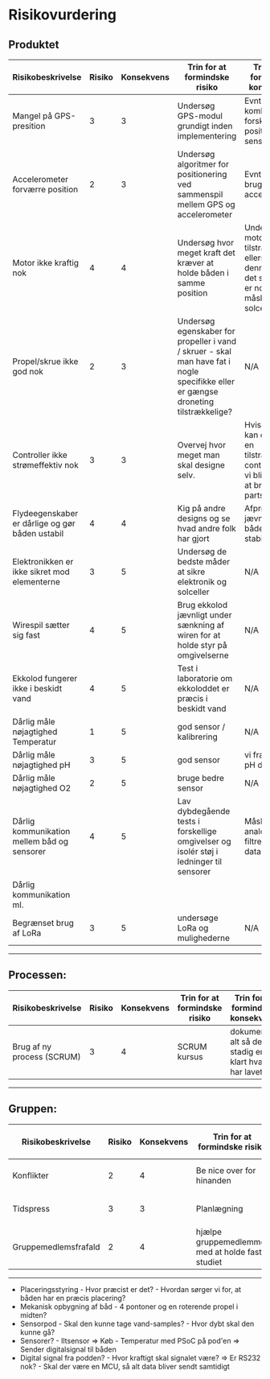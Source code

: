 [comment]: <> (Projektet omhandler en autonom båd der skal sejle ved hjælp af strøm fra solceller. Båden skal indsamle data i en sø og sende disse data via et LoRa-modul.)
[comment]: <> (Derefter skal data sendes til en webserver. De målte data skal være temperatur og ilt-indhold i vandet. Båden skal ydermere bruge et ekkolod til at dybdemåle.)
# Risikovurdering
## Produktet

| Risikobeskrivelse | Risiko | Konsekvens | Trin for at formindske risiko | Trin for at formindske konsekvens | ny risiko | ny konsekvens | ID |
|-------------------|--------|------------|-------------------------------|-----------------------------------|-----------|---------------|----|
| Mangel på GPS-presition | 3 | 3 | Undersøg GPS-modul grundigt inden implementering | Evnt. kombiner flere forskellige positions-sensor | 2 | 1 | 1 |
| Accelerometer forværre position | 2 | 3 | Undersøg algoritmer for positionering ved sammenspil mellem GPS og accelerometer | Evnt. ikke bruge accelerometer | 2 | 1 | 2 |
| Motor ikke kraftig nok| 4 | 4 | Undersøg hvor meget kraft det kræver at holde båden i samme position | Undersøg om motoren er tilstrækkelig - ellers skift denne. Hvis det stadig ikke er nok skal der måske flere solceller på. | 3 | 2 | 3 |
| Propel/skrue ikke god nok | 2 | 3 | Undersøg egenskaber for propeller i vand / skruer - skal man have fat i nogle specifikke eller er gængse droneting tilstrækkelige? | N/A | 1 | 2 | 4 |
| Controller ikke strømeffektiv nok | 3 | 3 | Overvej hvor meget man skal designe selv. | Hvis vi ikke kan designe en tilstrækkelig controller kan vi blive nødt til at bruge en 3. parts. | 2 | 1 | 5 |
| Flydeegenskaber er dårlige og gør båden ustabil | 4 | 4 | Kig på andre designs og se hvad andre folk har gjort | Afprøv jævnligt bådens stabilitet | 2 | 2 | 6 |
| Elektronikken er ikke sikret mod elementerne | 3 | 5 | Undersøg de bedste måder at sikre elektronik og solceller | N/A | 2 | 1 | 7 |
| Wirespil sætter sig fast | 4 | 5 | Brug ekkolod jævnligt under sænkning af wiren for at holde styr på omgivelserne | N/A | 2 | 5 | 8 |
| Ekkolod fungerer ikke i beskidt vand | 4 | 5 | Test i laboratorie om ekkoloddet er præcis i beskidt vand | N/A | 2 | 4 | 9 |
| Dårlig måle nøjagtighed Temperatur| 1 | 5 | god sensor / kalibrering | N/A | 1 | 5 | 10 |
| Dårlig måle nøjagtighed pH| 3 | 5 | god sensor | vi fravælger pH data | 1 | 5 | 11 |
| Dårlig måle nøjagtighed O2| 2 | 5 | bruge bedre sensor | N/A | 1 | 5 | 12 |
| Dårlig kommunikation mellem båd og sensorer | 4 | 5 | Lav dybdegående tests i forskellige omgivelser og isolér støj i ledninger til sensorer | Måske noget analog filtrering af datasignalerne | 2 | 5 | 13 |
| Dårlig kommunikation ml. | | | | | | | 14 |
| Begrænset brug af LoRa | 3 | 5 | undersøge LoRa og mulighederne | N/A | 1| 5| 15 | 

---

## Processen:
| Risikobeskrivelse | Risiko | Konsekvens | Trin for at formindske risiko | Trin for at formindske konsekvens | ny risiko | ny konsekvens | ID |
|-------------------|--------|------------|-------------------------------|-----------------------------------|-----------|---------------|----|
| Brug af ny process (SCRUM) | 3 | 4 | SCRUM kursus | dokumenter alt så det stadig er klart hvad vi har lavet | 2 | 2 | P1 |

---

## Gruppen:
| Risikobeskrivelse | Risiko | Konsekvens | Trin for at formindske risiko | Trin for at formindske konsekvens | ny risiko | ny konsekvens | ID |
|-------------------|--------|------------|-------------------------------|-----------------------------------|-----------|---------------|----|
| Konflikter | 2 | 4 | Be nice over for hinanden | Konflikter skal løses ASAP | 1 | 2 | G1 |
| Tidspress | 3 | 3 | Planlægning | Sprints der producerer noget | 1 | 2 | G2 |
| Gruppemedlemsfrafald | 2 | 4 | hjælpe gruppemedlemmer med at holde fast i studiet | vidensdeling | 1 | 1 | G3 |

---





- Placeringsstyring
        - Hvor præcist er det?
        - Hvordan sørger vi for, at båden har en præcis placering?
- Mekanisk opbygning af båd
        - 4 pontoner og en roterende propel i midten?
- Sensorpod
        - Skal den kunne tage vand-samples?
        - Hvor dybt skal den kunne gå?
- Sensorer?
        - Iltsensor => Køb
        - Temperatur med PSoC på pod'en => Sender digitalsignal til båden
- Digital signal fra podden?
        - Hvor kraftigt skal signalet være? => Er RS232 nok?
        - Skal der være en MCU, så alt data bliver sendt samtidigt

